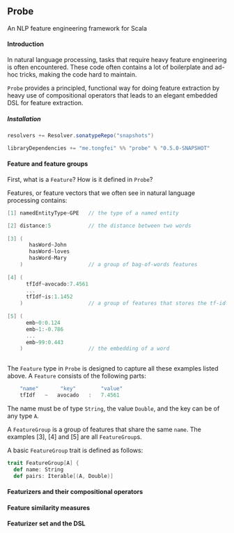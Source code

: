 ## Probe
An NLP feature engineering framework for Scala

#### Introduction
In natural language processing, tasks that require heavy feature engineering is often encountered. 
These code often contains a lot of boilerplate and ad-hoc tricks, making the code hard to maintain.

`Probe` provides a principled, functional way for doing feature extraction by heavy use of compositional 
operators that leads to an elegant embedded DSL for feature extraction.

##### Installation

```scala
resolvers += Resolver.sonatypeRepo("snapshots")

libraryDependencies += "me.tongfei" %% "probe" % "0.5.0-SNAPSHOT"
```

#### Feature and feature groups
First, what is a `Feature`? How is it defined in `Probe`?

Features, or feature vectors that we often see in natural language processing contains:
```scala
[1] namedEntityType~GPE   // the type of a named entity

[2] distance:5            // the distance between two words
   
[3] (
       hasWord~John
       hasWord~loves
       hasWord~Mary
    )                     // a group of bag-of-words features
   
[4] (
      tfIdf~avocado:7.4561
      ...
      tfIdf~is:1.1452
    )                     // a group of features that stores the tf-idf value of each word
    
[5] (
      emb~0:0.124
      emb~1:-0.786
      ...
      emb~99:0.443
    )                     // the embedding of a word
    
```
The `Feature` type in `Probe` is designed to capture all these examples listed above. 
A `Feature` consists of the following parts:
```scala
    "name"       "key"        "value"
    tfIdf   ~   avocado   :   7.4561
```
The name must be of type `String`, the value `Double`, and the key can be of any type `A`.

A `FeatureGroup` is a group of features that share the same `name`. The examples [3], [4]
and [5] are all `FeatureGroup`s.

A basic `FeatureGroup` trait is defined as follows:
```scala
trait FeatureGroup[A] {
  def name: String
  def pairs: Iterable[(A, Double)]
```


#### Featurizers and their compositional operators

#### Feature similarity measures

#### Featurizer set and the DSL
